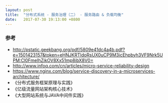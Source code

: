 ```yaml
---
layout: post
title:  "分布式系统 - 服务治理（二） - 服务路由 & 负载均衡"
date:   2017-07-30 19:13:00 +0800
---
```




### 参考

- http://pstatic.geekbang.org/pdf/5809e41dc4a4b.pdf?e=1501423157&token=eHNJKRTldoRsUX0uCP9M3icEhpbyh3VF9Nrk5UPM:Cl0FmeIhZikOV8Xx51mp8ibX8V0=
- http://www.infoq.com/cn/articles/micro-service-reliability-design
- https://www.nginx.com/blog/service-discovery-in-a-microservices-architecture/
- 《分布式服务框架原理与实践》
- 《亿级流量网站架构核心技术》
- 《大型网站系统与JAVA中间件实践》
